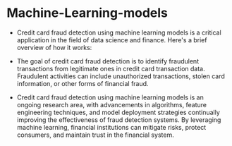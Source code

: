 # Machine-Learning-models

* Credit card fraud detection using machine learning models is a critical application in the field of data science and finance. Here's a brief overview of how it works:

* The goal of credit card fraud detection is to identify fraudulent transactions from legitimate ones in credit card transaction data. Fraudulent activities can include unauthorized transactions, stolen card information, or other forms of financial fraud.

* Credit card fraud detection using machine learning models is an ongoing research area, with advancements in algorithms, feature engineering techniques, and model deployment strategies continually improving the effectiveness of fraud detection systems. By leveraging machine learning, financial institutions can mitigate risks, protect consumers, and maintain trust in the financial system.
